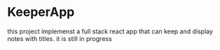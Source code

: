 # KeeperApp
this project implemenst a full stack react app that can keep and display notes with titles. it is still in progress
